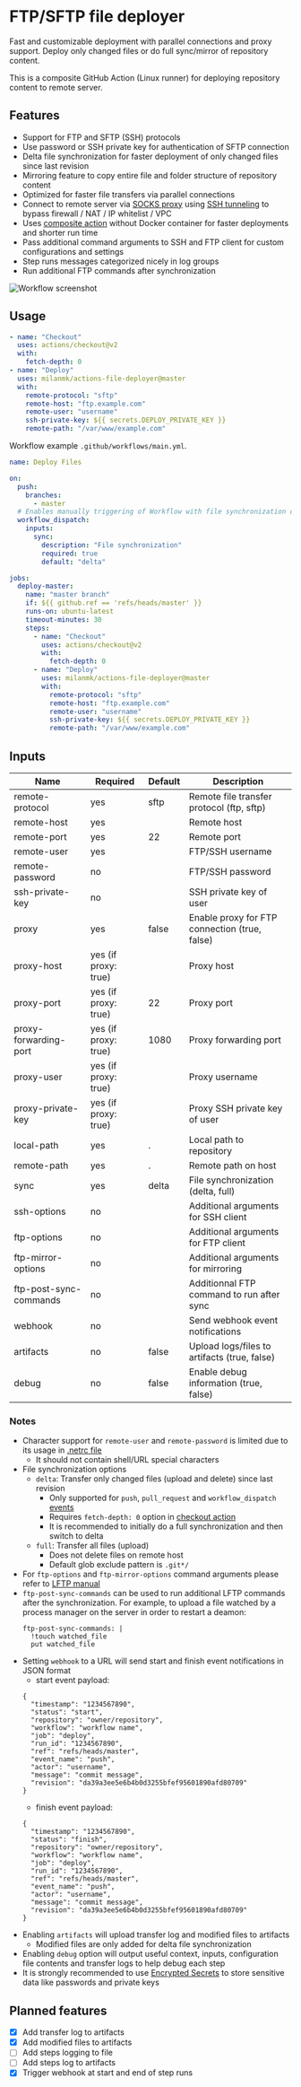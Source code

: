# FTP/SFTP file deployer

Fast and customizable deployment with parallel connections and proxy support. Deploy only changed files or do full sync/mirror of repository content.

This is a composite GitHub Action (Linux runner) for deploying repository content to remote server.

## Features

- Support for FTP and SFTP (SSH) protocols
- Use password or SSH private key for authentication of SFTP connection
- Delta file synchronization for faster deployment of only changed files since last revision
- Mirroring feature to copy entire file and folder structure of repository content
- Optimized for faster file transfers via parallel connections
- Connect to remote server via [SOCKS proxy](https://en.wikipedia.org/wiki/SOCKS) using [SSH tunneling](https://www.ssh.com/academy/ssh/tunneling) to bypass firewall / NAT / IP whitelist / VPC
- Uses [composite action](https://docs.github.com/en/actions/creating-actions/about-actions#types-of-actions) without Docker container for faster deployments and shorter run time
- Pass additional command arguments to SSH and FTP client for custom configurations and settings
- Step runs messages categorized nicely in log groups
- Run additional FTP commands after synchronization

![Workflow screenshot](./screenshot.png)

## Usage

```yml
- name: "Checkout"
  uses: actions/checkout@v2
  with:
    fetch-depth: 0
- name: "Deploy"
  uses: milanmk/actions-file-deployer@master
  with:
    remote-protocol: "sftp"
    remote-host: "ftp.example.com"
    remote-user: "username"
    ssh-private-key: ${{ secrets.DEPLOY_PRIVATE_KEY }}
    remote-path: "/var/www/example.com"
```

Workflow example `.github/workflows/main.yml`.

```yml
name: Deploy Files

on:
  push:
    branches:
      - master
  # Enables manually triggering of Workflow with file synchronization option
  workflow_dispatch:
    inputs:
      sync:
        description: "File synchronization"
        required: true
        default: "delta"

jobs:
  deploy-master:
    name: "master branch"
    if: ${{ github.ref == 'refs/heads/master' }}
    runs-on: ubuntu-latest
    timeout-minutes: 30
    steps:
      - name: "Checkout"
        uses: actions/checkout@v2
        with:
          fetch-depth: 0
      - name: "Deploy"
        uses: milanmk/actions-file-deployer@master
        with:
          remote-protocol: "sftp"
          remote-host: "ftp.example.com"
          remote-user: "username"
          ssh-private-key: ${{ secrets.DEPLOY_PRIVATE_KEY }}
          remote-path: "/var/www/example.com"
```

## Inputs

| Name                   | Required             | Default | Description                                   |
|------------------------|----------------------|---------|-----------------------------------------------|
| remote-protocol        | yes                  | sftp    | Remote file transfer protocol (ftp, sftp)     |
| remote-host            | yes                  |         | Remote host                                   |
| remote-port            | yes                  | 22      | Remote port                                   |
| remote-user            | yes                  |         | FTP/SSH username                              |
| remote-password        | no                   |         | FTP/SSH password                              |
| ssh-private-key        | no                   |         | SSH private key of user                       |
| proxy                  | yes                  | false   | Enable proxy for FTP connection (true, false) |
| proxy-host             | yes (if proxy: true) |         | Proxy host                                    |
| proxy-port             | yes (if proxy: true) | 22      | Proxy port                                    |
| proxy-forwarding-port  | yes (if proxy: true) | 1080    | Proxy forwarding port                         |
| proxy-user             | yes (if proxy: true) |         | Proxy username                                |
| proxy-private-key      | yes (if proxy: true) |         | Proxy SSH private key of user                 |
| local-path             | yes                  | .       | Local path to repository                      |
| remote-path            | yes                  | .       | Remote path on host                           |
| sync                   | yes                  | delta   | File synchronization (delta, full)            |
| ssh-options            | no                   |         | Additional arguments for SSH client           |
| ftp-options            | no                   |         | Additional arguments for FTP client           |
| ftp-mirror-options     | no                   |         | Additional arguments for mirroring            |
| ftp-post-sync-commands | no                   |         | Additionnal FTP command to run after sync     |
| webhook                | no                   |         | Send webhook event notifications              |
| artifacts              | no                   | false   | Upload logs/files to artifacts (true, false)  |
| debug                  | no                   | false   | Enable debug information (true, false)        |

### Notes

- Character support for `remote-user` and `remote-password` is limited due to its usage in [.netrc file](https://www.gnu.org/software/inetutils/manual/html_node/The-_002enetrc-file.html)
  - It should not contain shell/URL special characters
- File synchronization options
  - `delta`: Transfer only changed files (upload and delete) since last revision
    - Only supported for `push`, `pull_request` and `workflow_dispatch` [events](https://docs.github.com/en/actions/reference/events-that-trigger-workflows)
    - Requires `fetch-depth: 0` option in [checkout action](https://github.com/actions/checkout)
    - It is recommended to initially do a full synchronization and then switch to delta
  - `full`: Transfer all files (upload)
    - Does not delete files on remote host
    - Default glob exclude pattern is `.git*/`
- For `ftp-options` and `ftp-mirror-options` command arguments please refer to [LFTP manual](https://lftp.yar.ru/lftp-man.html)
- `ftp-post-sync-commands` can be used to run additional LFTP commands after the
    synchronization. For example, to upload a file watched by a process manager
    on the server in order to restart a deamon:
    ```
    ftp-post-sync-commands: |
      !touch watched_file
      put watched_file
    ```
- Setting `webhook` to a URL will send start and finish event notifications in JSON format
  - start event payload:
  ```
  {
    "timestamp": "1234567890",
    "status": "start",
    "repository": "owner/repository",
    "workflow": "workflow name",
    "job": "deploy",
    "run_id": "1234567890",
    "ref": "refs/heads/master",
    "event_name": "push",
    "actor": "username",
    "message": "commit message",
    "revision": "da39a3ee5e6b4b0d3255bfef95601890afd80709"
  }
  ```
  - finish event payload:
  ```
  {
    "timestamp": "1234567890",
    "status": "finish",
    "repository": "owner/repository",
    "workflow": "workflow name",
    "job": "deploy",
    "run_id": "1234567890",
    "ref": "refs/heads/master",
    "event_name": "push",
    "actor": "username",
    "message": "commit message",
    "revision": "da39a3ee5e6b4b0d3255bfef95601890afd80709"
  }
  ```
- Enabling `artifacts` will upload transfer log and modified files to artifacts
  - Modified files are only added for delta file synchronization
- Enabling `debug` option will output useful context, inputs, configuration file contents and transfer logs to help debug each step
- It is strongly recommended to use [Encrypted Secrets](https://docs.github.com/en/actions/reference/encrypted-secrets) to store sensitive data like passwords and private keys

## Planned features

- [x] Add transfer log to artifacts
- [x] Add modified files to artifacts
- [ ] Add steps logging to file
- [ ] Add steps log to artifacts
- [x] Trigger webhook at start and end of step runs
